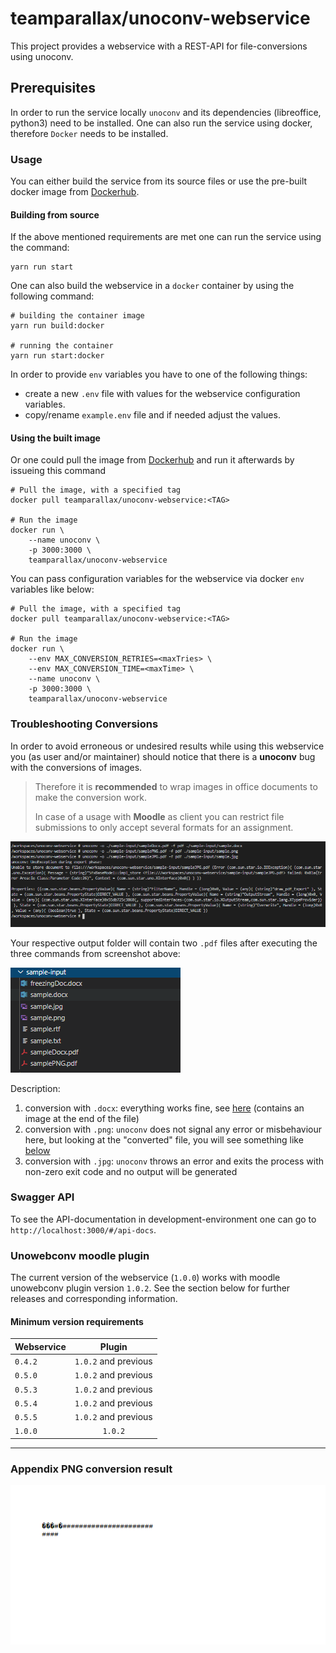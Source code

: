 # teamparallax/unoconv-webservice

This project provides a webservice with a REST-API for file-conversions using unoconv.

## Prerequisites

In order to run the service locally `unoconv` and its dependencies (libreoffice, python3) need to be installed.
One can also run the service using docker, therefore `Docker` needs to be installed.

### Usage

You can either build the service from its source files or use the pre-built docker image from [Dockerhub](https://hub.docker.com/repository/docker/teamparallax/unoconv-webservice).

#### Building from source

If the above mentioned requirements are met one can run the service using the command:

```console
yarn run start
```

One can also build the webservice in a `docker` container by using the following command:

```console
# building the container image
yarn run build:docker

# running the container
yarn run start:docker
```

In order to provide `env` variables you have to one of the following things:

- create a new `.env` file with values for the webservice configuration variables.
- copy/rename `example.env` file and if needed adjust the values.

#### Using the built image

Or one could pull the image from [Dockerhub](https://hub.docker.com/repository/docker/teamparallax/unoconv-webservice) and run it afterwards by issueing this command

```console
# Pull the image, with a specified tag
docker pull teamparallax/unoconv-webservice:<TAG>

# Run the image
docker run \
    --name unoconv \
    -p 3000:3000 \
    teamparallax/unoconv-webservice
```

You can pass configuration variables for the webservice via docker `env` variables like below:

```console
# Pull the image, with a specified tag
docker pull teamparallax/unoconv-webservice:<TAG>

# Run the image
docker run \
    --env MAX_CONVERSION_RETRIES=<maxTries> \
    --env MAX_CONVERSION_TIME=<maxTime> \
    --name unoconv \
    -p 3000:3000 \
    teamparallax/unoconv-webservice
```

### Troubleshooting Conversions

In order to avoid erroneous or undesired results while using this webservice you (as user and/or maintainer) should notice that there is a **unoconv** bug with the conversions of images.
> Therefore it is **recommended** to wrap images in office documents to make the conversion work.
>
> In case of a usage with **Moodle** as client you can restrict file submissions to only accept several formats for an assignment.

![unoconv commands in terminal](./resources/unoconv-commands.png)

Your respective output folder will contain two `.pdf` files after executing the three commands from screenshot above:

![converted files](./resources/converted-files.png)

Description:

1. conversion with `.docx`: everything works fine, see [here](./sample-input/sampleDocx.pdf) (contains an image at the end of the file)
1. conversion with `.png`: `unoconv` does not signal any error or misbehaviour here, but looking at the "converted" file, you will see something like [below](#appendix-png-conversion-result)
1. conversion with `.jpg`: `unoconv` throws an error and exits the process with non-zero exit code and no output will be generated

### Swagger API

To see the API-documentation in development-environment one can go to `http://localhost:3000/#/api-docs`.

### Unowebconv moodle plugin

The current version of the webservice (`1.0.0`) works with moodle unowebconv plugin version `1.0.2`.
See the section below for further releases and corresponding information.

#### Minimum version requirements

| Webservice | Plugin |
| --- | :---: |
| `0.4.2` | `1.0.2` and previous |
| `0.5.0` | `1.0.2` and previous |
| `0.5.3` | `1.0.2` and previous |
| `0.5.4` | `1.0.2` and previous |
| `0.5.5` | `1.0.2` and previous |
| `1.0.0` | `1.0.2` |

---

### Appendix PNG conversion result

![result of the png conversion](./resources/unoconv-png-result.png)
